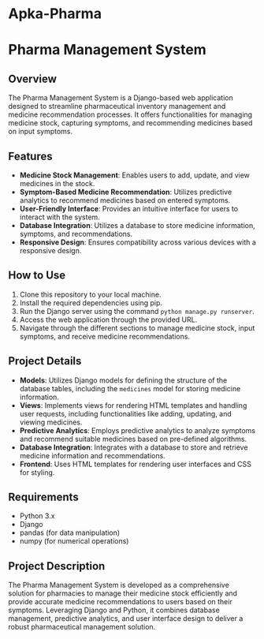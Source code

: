 # Apka-Pharma
# Pharma Management System

## Overview

The Pharma Management System is a Django-based web application designed to streamline pharmaceutical inventory management and medicine recommendation processes. It offers functionalities for managing medicine stock, capturing symptoms, and recommending medicines based on input symptoms.

## Features

- **Medicine Stock Management**: Enables users to add, update, and view medicines in the stock.
- **Symptom-Based Medicine Recommendation**: Utilizes predictive analytics to recommend medicines based on entered symptoms.
- **User-Friendly Interface**: Provides an intuitive interface for users to interact with the system.
- **Database Integration**: Utilizes a database to store medicine information, symptoms, and recommendations.
- **Responsive Design**: Ensures compatibility across various devices with a responsive design.

## How to Use

1. Clone this repository to your local machine.
2. Install the required dependencies using pip.
3. Run the Django server using the command `python manage.py runserver`.
4. Access the web application through the provided URL.
5. Navigate through the different sections to manage medicine stock, input symptoms, and receive medicine recommendations.

## Project Details

- **Models**: Utilizes Django models for defining the structure of the database tables, including the `medicines` model for storing medicine information.
- **Views**: Implements views for rendering HTML templates and handling user requests, including functionalities like adding, updating, and viewing medicines.
- **Predictive Analytics**: Employs predictive analytics to analyze symptoms and recommend suitable medicines based on pre-defined algorithms.
- **Database Integration**: Integrates with a database to store and retrieve medicine information and recommendations.
- **Frontend**: Uses HTML templates for rendering user interfaces and CSS for styling.

## Requirements

- Python 3.x
- Django
- pandas (for data manipulation)
- numpy (for numerical operations)

## Project Description

The Pharma Management System is developed as a comprehensive solution for pharmacies to manage their medicine stock efficiently and provide accurate medicine recommendations to users based on their symptoms. Leveraging Django and Python, it combines database management, predictive analytics, and user interface design to deliver a robust pharmaceutical management solution.




